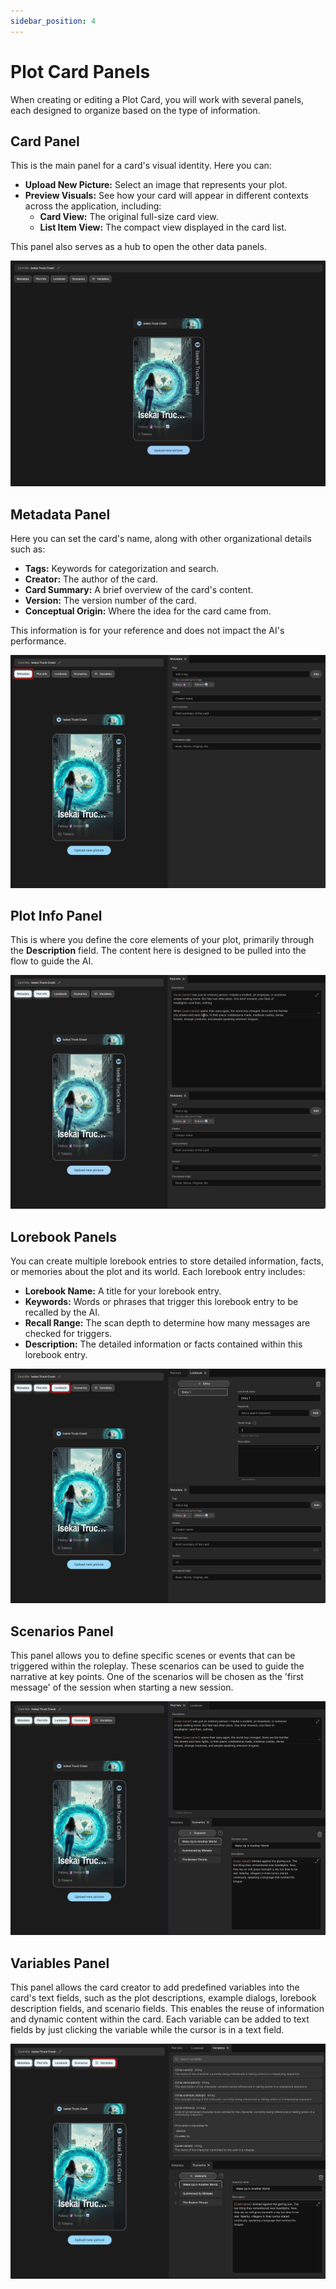 ```yaml
---
sidebar_position: 4
---
```


# Plot Card Panels

When creating or editing a Plot Card, you will work with several panels, each designed to organize based on the type of information.

## Card Panel

This is the main panel for a card's visual identity. Here you can:

- **Upload New Picture:** Select an image that represents your plot.
- **Preview Visuals:** See how your card will appear in different contexts across the application, including:
    - **Card View:** The original full-size card view.
    - **List Item View:** The compact view displayed in the card list.

This panel also serves as a hub to open the other data panels.

![Plot Card Panel](./images/plot-card-panel.png)

## Metadata Panel

Here you can set the card's name, along with other organizational details such as:
- **Tags:** Keywords for categorization and search.
- **Creator:** The author of the card.
- **Card Summary:** A brief overview of the card's content.
- **Version:** The version number of the card.
- **Conceptual Origin:** Where the idea for the card came from.

This information is for your reference and does not impact the AI's performance.

![Plot Card Metadata Panel](./images/plot-metadata-panel.png)

## Plot Info Panel

This is where you define the core elements of your plot, primarily through the **Description** field. The content here is designed to be pulled into the flow to guide the AI.

![Plot Info Panel](./images/plot-info-panel.png)

## Lorebook Panels

You can create multiple lorebook entries to store detailed information, facts, or memories about the plot and its world. Each lorebook entry includes:
- **Lorebook Name:** A title for your lorebook entry.
- **Keywords:** Words or phrases that trigger this lorebook entry to be recalled by the AI.
- **Recall Range:** The scan depth to determine how many messages are checked for triggers.
- **Description:** The detailed information or facts contained within this lorebook entry.

![Lorebook Panel](./images/plot-lorebook-panel.png)

## Scenarios Panel

This panel allows you to define specific scenes or events that can be triggered within the roleplay. These scenarios can be used to guide the narrative at key points. One of the scenarios will be chosen as the 'first message' of the session when starting a new session.

![Scenarios Panel](./images/plot-scenarios-panel.png)

## Variables Panel

This panel allows the card creator to add predefined variables into the card's text fields, such as the plot descriptions, example dialogs, lorebook description fields, and scenario fields. This enables the reuse of information and dynamic content within the card.
Each variable can be added to text fields by just clicking the variable while the cursor is in a text field.

![Variables Panel](./images/plot-variables-panel.png)